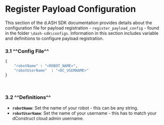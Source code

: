 # Register Payload Configuration

This section of the d.ASH SDK documentation provides details about the configuration file for payload registration - `register_payload_config` - found in the folder `\dash-sdk\configs`. Information in this section includes variable and definitions to configure payload registration.

### 3.1 ^^Config File^^

``` python
{
    "robotName" : "<ROBOT_NAME>",
    "robotUserName"  : "<DC_USERNAME>"
}

```
<p>&nbsp;</p>

### 3.2 ^^Definitions^^

- **`robotName`**: Set the name of your robot - this can be any string.
- **`robotUserName`**: Set the name of your username - this has to match your dConstruct cloud admin username.

